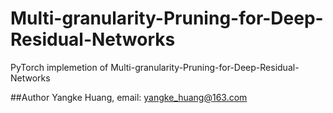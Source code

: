 # Multi-granularity-Pruning-for-Deep-Residual-Networks
PyTorch implemetion of Multi-granularity-Pruning-for-Deep-Residual-Networks

##Author
Yangke Huang, email: yangke_huang@163.com
